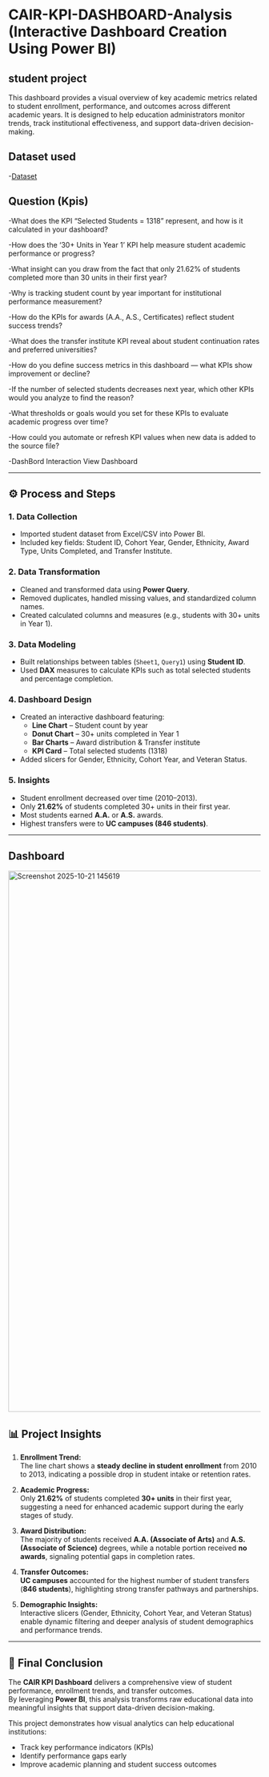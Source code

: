 # CAIR-KPI-DASHBOARD-Analysis (Interactive Dashboard Creation Using Power BI)
## student project 
This dashboard provides a visual overview of key academic metrics related to student enrollment, performance, and outcomes across different academic years. It is designed to help education administrators monitor trends, track institutional effectiveness, and support data-driven decision-making.

## Dataset used

-<a href="https://github.com/anasmummar-702/data-analysis-dashboard/blob/main/Data%20file%20for%20dashboard_CAIR_fin.xlsx">Dataset</a>

## Question (Kpis)

-What does the KPI “Selected Students = 1318” represent, and how is it calculated in your dashboard?

-How does the ‘30+ Units in Year 1’ KPI help measure student academic performance or progress?

-What insight can you draw from the fact that only 21.62% of students completed more than 30 units in their first year?

-Why is tracking student count by year important for institutional performance measurement?

-How do the KPIs for awards (A.A., A.S., Certificates) reflect student success trends?

-What does the transfer institute KPI reveal about student continuation rates and preferred universities?

-How do you define success metrics in this dashboard — what KPIs show improvement or decline?

-If the number of selected students decreases next year, which other KPIs would you analyze to find the reason?

-What thresholds or goals would you set for these KPIs to evaluate academic progress over time?

-How could you automate or refresh KPI values when new data is added to the source file?

 -DashBord Interaction 
 <a herf="https://github.com/anasmummar-702/data-analysis-dashboard/blob/main/Screenshot%202025-10-21%20145619.png">View Dashboard</a>

---

## ⚙️ Process and Steps

### 1. Data Collection
- Imported student dataset from Excel/CSV into Power BI.
- Included key fields: Student ID, Cohort Year, Gender, Ethnicity, Award Type, Units Completed, and Transfer Institute.

### 2. Data Transformation
- Cleaned and transformed data using **Power Query**.
- Removed duplicates, handled missing values, and standardized column names.
- Created calculated columns and measures (e.g., students with 30+ units in Year 1).

### 3. Data Modeling
- Built relationships between tables (`Sheet1`, `Query1`) using **Student ID**.
- Used **DAX** measures to calculate KPIs such as total selected students and percentage completion.

### 4. Dashboard Design
- Created an interactive dashboard featuring:
  - **Line Chart** – Student count by year  
  - **Donut Chart** – 30+ units completed in Year 1  
  - **Bar Charts** – Award distribution & Transfer institute  
  - **KPI Card** – Total selected students (1318)
- Added slicers for Gender, Ethnicity, Cohort Year, and Veteran Status.

### 5. Insights
- Student enrollment decreased over time (2010–2013).  
- Only **21.62%** of students completed 30+ units in their first year.  
- Most students earned **A.A.** or **A.S.** awards.  
- Highest transfers were to **UC campuses (846 students)**.

---
## Dashboard 
<img width="1920" height="1080" alt="Screenshot 2025-10-21 145619" src="https://github.com/user-attachments/assets/14dfada2-dc40-49a9-8c6a-865413be3a0d" />

## 📊 Project Insights

1. **Enrollment Trend:**  
   The line chart shows a **steady decline in student enrollment** from 2010 to 2013, indicating a possible drop in student intake or retention rates.

2. **Academic Progress:**  
   Only **21.62%** of students completed **30+ units** in their first year, suggesting a need for enhanced academic support during the early stages of study.

3. **Award Distribution:**  
   The majority of students received **A.A. (Associate of Arts)** and **A.S. (Associate of Science)** degrees, while a notable portion received **no awards**, signaling potential gaps in completion rates.

4. **Transfer Outcomes:**  
   **UC campuses** accounted for the highest number of student transfers (**846 students**), highlighting strong transfer pathways and partnerships.

5. **Demographic Insights:**  
   Interactive slicers (Gender, Ethnicity, Cohort Year, and Veteran Status) enable dynamic filtering and deeper analysis of student demographics and performance trends.

---

## 🧠 Final Conclusion

The **CAIR KPI Dashboard** delivers a comprehensive view of student performance, enrollment trends, and transfer outcomes.  
By leveraging **Power BI**, this analysis transforms raw educational data into meaningful insights that support data-driven decision-making.  

This project demonstrates how visual analytics can help educational institutions:
- Track key performance indicators (KPIs)  
- Identify performance gaps early  
- Improve academic planning and student success outcomes  


